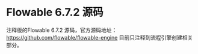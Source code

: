 # Flowable 6.7.2 源码
注释版的Flowable 6.7.2 源码，官方源码地址：https://github.com/flowable/flowable-engine
目前只注释到流程引擎创建相关部分。
